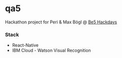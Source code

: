 # qa5

Hackathon project for Peri & Max Bögl @ [Be5 Hackdays](https://ideas-be5-hackdays.bemyapp.com)

### Stack

* React-Native
* IBM Cloud - Watson Visual Recognition
